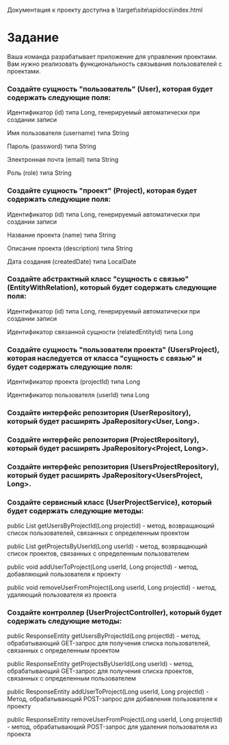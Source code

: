 Документация к проекту доступна в \target\site\apidocs\index.html


# Задание
Ваша команда разрабатывает приложение для управления проектами. Вам нужно реализовать функциональность связывания пользователей с проектами.

### Создайте сущность "пользователь" (User), которая будет содержать следующие поля:

Идентификатор (id) типа Long, генерируемый автоматически при создании записи

Имя пользователя (username) типа String

Пароль (password) типа String

Электронная почта (email) типа String

Роль (role) типа String


### Создайте сущность "проект" (Project), которая будет содержать следующие поля:

Идентификатор (id) типа Long, генерируемый автоматически при создании записи

Название проекта (name) типа String

Описание проекта (description) типа String

Дата создания (createdDate) типа LocalDate


### Создайте абстрактный класс "сущность с связью" (EntityWithRelation), который будет содержать следующие поля:

Идентификатор (id) типа Long, генерируемый автоматически при создании записи

Идентификатор связанной сущности (relatedEntityId) типа Long


### Создайте сущность "пользователи проекта" (UsersProject), которая наследуется от класса "сущность с связью" и будет содержать следующие поля:

Идентификатор проекта (projectId) типа Long

Идентификатор пользователя (userId) типа Long


### Создайте интерфейс репозитория (UserRepository), который будет расширять JpaRepository<User, Long>.

### Создайте интерфейс репозитория (ProjectRepository), который будет расширять JpaRepository<Project, Long>.

### Создайте интерфейс репозитория (UsersProjectRepository), который будет расширять JpaRepository<UsersProject, Long>.


### Создайте сервисный класс (UserProjectService), который будет содержать следующие методы:

public List getUsersByProjectId(Long projectId) - метод, возвращающий список пользователей, связанных с определенным проектом

public List getProjectsByUserId(Long userId) - метод, возвращающий список проектов, связанных с определенным пользователем

public void addUserToProject(Long userId, Long projectId) - метод, добавляющий пользователя к проекту

public void removeUserFromProject(Long userId, Long projectId) - метод, удаляющий пользователя из проекта


### Создайте контроллер (UserProjectController), который будет содержать следующие методы:

public ResponseEntity<List> getUsersByProjectId(Long projectId) - метод, обрабатывающий GET-запрос для получения списка пользователей, связанных с определенным проектом

public ResponseEntity<List> getProjectsByUserId(Long userId) - метод, обрабатывающий GET-запрос для получения списка проектов, связанных с определенным пользователем

public ResponseEntity addUserToProject(Long userId, Long projectId) - Метод, обрабатывающий POST-запрос для добавления пользователя к проекту

public ResponseEntity removeUserFromProject(Long userId, Long projectId) - метод, обрабатывающий POST-запрос для удаления пользователя из проекта

